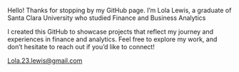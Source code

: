 Hello! Thanks for stopping by my GitHub page. I’m Lola Lewis, a graduate of Santa Clara University who studied Finance and Business Analytics

I created this GitHub to showcase projects that reflect my journey and experiences in finance and analytics. Feel free to explore my work, and don’t hesitate to reach out if you’d like to connect!

Lola.23.lewis@gmail.com
